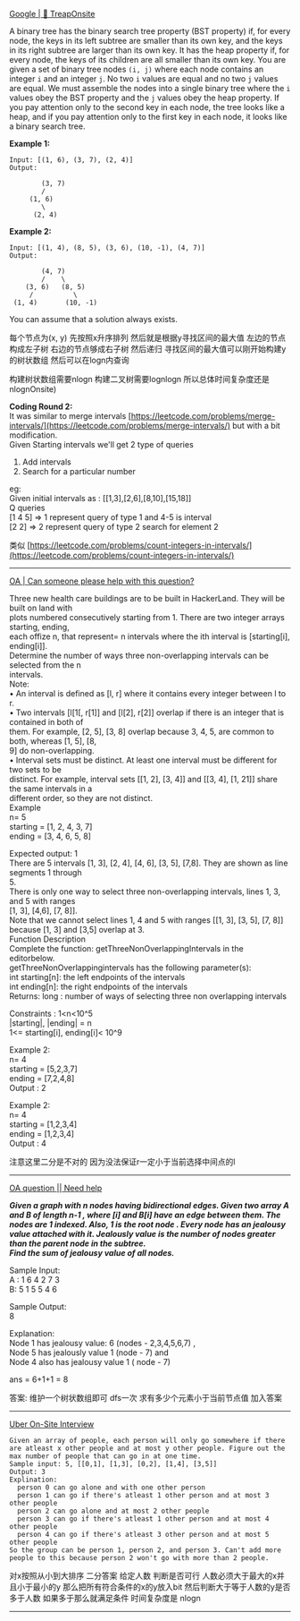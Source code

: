 [Google | 🌳 TreapOnsite](https://leetcode.com/discuss/interview-question/3639451521932/Google-or-Treap)

A binary tree has the binary search tree property (BST property) if, for every node, the keys in its left subtree are smaller than its own key, and the keys in its right subtree are larger than its own key. It has the heap property if, for every node, the keys of its children are all smaller than its own key. You are given a set of binary tree nodes  `(i, j)`  where each node contains an integer  `i`  and an integer  `j`. No two  `i`  values are equal and no two  `j`  values are equal. We must assemble the nodes into a single binary tree where the  `i`  values obey the BST property and the  `j`  values obey the heap property. If you pay attention only to the second key in each node, the tree looks like a heap, and if you pay attention only to the first key in each node, it looks like a binary search tree.

**Example 1:**

```
Input: [(1, 6), (3, 7), (2, 4)]
Output:

		(3, 7)
		/
	 (1, 6)
		\
	  (2, 4)

```

**Example 2:**

```
Input: [(1, 4), (8, 5), (3, 6), (10, -1), (4, 7)]
Output:

		(4, 7)
		/    \
	(3, 6)   (8, 5)
	 /          \
 (1, 4)       (10, -1)

```

You can assume that a solution always exists.

每个节点为(x, y)
先按照x升序排列 然后就是根据y寻找区间的最大值 左边的节点构成左子树 右边的节点够成右子树 然后递归 寻找区间的最大值可以刚开始构建y的树状数组 然后可以在logn内查询

构建树状数组需要nlogn 构建二叉树需要lognlogn 所以总体时间复杂度还是nlognOnsite)

**Coding Round 2:**  
It was similar to merge intervals  [https://leetcode.com/problems/merge-intervals/](https://leetcode.com/problems/merge-intervals/)  but with a bit modification.  
Given Starting intervals we'll get 2 type of queries

1.  Add intervals
2.  Search for a particular number

eg:  
Given initial intervals as : [[1,3],[2,6],[8,10],[15,18]]  
Q queries  
[1 4 5] => 1 represent query of type 1 and 4-5 is interval  
[2 2] => 2 represent query of type 2 search for element 2

类似 [https://leetcode.com/problems/count-integers-in-intervals/](https://leetcode.com/problems/count-integers-in-intervals/)

---------------

[OA | Can someone please help with this question?](https://leetcode.com/discuss/interview-question/2152237/OA-or-Can-someone-please-help-with-this-question)

Three new health care buildings are to be built in HackerLand. They will be built on land with  
plots numbered consecutively starting from 1. There are two integer arrays starting, ending,  
each offize n, that represent= n intervals where the ith interval is [starting[i], ending[i]].  
Determine the number of ways three non-overlapping intervals can be selected from the n  
intervals.  
Note:  
• An interval is defined as [l, r] where it contains every integer between l to r.  
• Two intervals [l[1[, r[1]] and [l[2], r[2]] overlap if there is an integer that is contained in both of  
them. For example, [2, 5], [3, 8] overlap because 3, 4, 5, are common to both, whereas [1, 5], [8,  
9] do non-overlapping.  
• Interval sets must be distinct. At least one interval must be different for two sets to be  
distinct. For example, interval sets [[1, 2], [3, 4]] and [[3, 4], [1, 21]] share the same intervals in a  
different order, so they are not distinct.  
Example  
n= 5  
starting = [1, 2, 4, 3, 7]  
ending = [3, 4, 6, 5, 8]

Expected output: 1  
There are 5 intervals [1, 3], [2, 4], [4, 6], [3, 5], [7,8]. They are shown as line segments 1 through  
5.  
There is only one way to select three non-overlapping intervals, lines 1, 3, and 5 with ranges  
[1, 3], [4,6], [7, 8]].  
Note that we cannot select lines 1, 4 and 5 with ranges [[1, 3], [3, 5], [7, 8]] because [1, 3] and [3,5] overlap at 3.  
Function Description  
Complete the function: getThreeNonOverlappingIntervals in the editorbelow.  
getThreeNonOverlappingintervals has the following parameter(s):  
int starting[n]: the left endpoints of the intervals  
int ending[n]: the right endpoints of the intervals  
Returns: long : number of ways of selecting three non overlapping intervals

Constraints : 1<n<10^5  
|starting|, |ending| = n  
1<= starting[i], ending[i]< 10^9

Example 2:  
n= 4  
starting = [5,2,3,7]  
ending = [7,2,4,8]  
Output : 2

Example 2:  
n= 4  
starting = [1,2,3,4]  
ending = [1,2,3,4]  
Output : 4

注意这里二分是不对的 因为没法保证r一定小于当前选择中间点的l

-------

[OA question || Need help](https://leetcode.com/discuss/interview-question/2674009/OA-question-oror-Need-help)

_**Given a graph with n nodes having bidirectional edges. Given two array A and B of length n-1 , where [i] and B[i] have an edge between them. The nodes are 1 indexed. Also, 1 is the root node . Every node has an jealousy value attached with it. Jealously value is the number of nodes greater than the parent node in the subtree.  
Find the sum of jealousy value of all nodes.**_

Sample Input:  
A : 1 6 4 2 7 3  
B: 5 1 5 5 4 6

Sample Output:  
8

Explanation:  
Node 1 has jealousy value: 6 (nodes - 2,3,4,5,6,7) ,  
Node 5 has jealously value 1 (node - 7) and  
Node 4 also has jealousy value 1 ( node - 7)

ans = 6+1+1 = 8

答案: 维护一个树状数组即可 dfs一次 求有多少个元素小于当前节点值 加入答案

-----

[Uber On-Site Interview](https://leetcode.com/discuss/interview-question/2730415/Uber-On-Site-Interview)

```
Given an array of people, each person will only go somewhere if there are atleast x other people and at most y other people. Figure out the max number of people that can go in at one time.
Sample input: 5, [[0,1], [1,3], [0,2], [1,4], [3,5]]
Output: 3
Explination:
  person 0 can go alone and with one other person
  person 1 can go if there's atleast 1 other person and at most 3 other people
  person 2 can go alone and at most 2 other people
  person 3 can go if there's atleast 1 other person and at most 4 other people
  person 4 can go if there's atleast 3 other person and at most 5 other people
So the group can be person 1, person 2, and person 3. Can't add more people to this because person 2 won't go with more than 2 people.
```

对x按照从小到大排序 二分答案 给定人数 判断是否可行 人数必须大于最大的x并且小于最小的y 那么把所有符合条件的x的y放入bit 然后判断大于等于人数的y是否多于人数 如果多于那么就满足条件 时间复杂度是 nlogn

-----
<!--stackedit_data:
eyJoaXN0b3J5IjpbLTk3MjcwNzgwNSw0MTkzMDAzNzEsNTUxNT
c5MzI1LDE3MjE0OTY3MjBdfQ==
-->